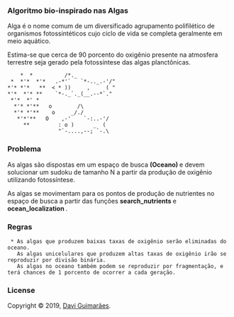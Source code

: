 ### Algoritmo bio-inspirado nas Algas

Alga é o nome comum de um diversificado agrupamento polifilético de organismos fotossintéticos cujo ciclo de vida se completa geralmente em meio aquático.

Estima-se que cerca de 90 porcento do oxigênio presente na atmosfera terrestre seja gerado pela fotossíntese das algas planctônicas. 

```
    *  *          /*._   
 *  *'*  *'*   .-*'`   `*-.._.-'/"
*'* *'*   **  < * ))     ,     ( "
*'*  *'* **    `*-._`._(__.--*`."
 *'*  *' *   
  *'* *'**   o        /\
  *'* *'**    o     _/./
   *'*'**   O    ,-'    `-:..-'/
     **         : o )      _  (
     	        "`-....,--; `-.\
```

### Problema

As algas são dispostas em um espaço de busca <strong> (Oceano) </strong> e devem solucionar um sudoku de tamanho N a partir da produção de oxigênio utilizando fotossíntese.

As algas se movimentam para os pontos de produção de nutrientes no espaço de busca a partir das funções <strong> search_nutrients </strong> e <strong> ocean_localization </strong>.

### Regras

```
 * As algas que produzem baixas taxas de oxigênio serão eliminadas do oceano.
   As algas unicelulares que produzem altas taxas de oxigênio irão se reproduzir por divisão binária.
   As algas no oceano também podem se reproduzir por fragmentação, e terá chances de 1 porcento de ocorrer a cada geração.
```

### License

Copyright © 2019, [Davi Guimarães](https://github.com/davigl).